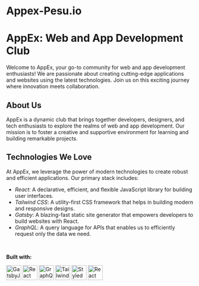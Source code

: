 

# Appex-Pesu.io

# AppEx: Web and App Development Club

Welcome to AppEx, your go-to community for web and app development enthusiasts! We are passionate about creating cutting-edge applications and websites using the latest technologies. Join us on this exciting journey where innovation meets collaboration.

## About Us

AppEx is a dynamic club that brings together developers, designers, and tech enthusiasts to explore the realms of web and app development. Our mission is to foster a creative and supportive environment for learning and building remarkable projects.

## Technologies We Love

At AppEx, we leverage the power of modern technologies to create robust and efficient applications. Our primary stack includes:

- *React*: A declarative, efficient, and flexible JavaScript library for building user interfaces.
- *Tailwind CSS*: A utility-first CSS framework that helps in building modern and responsive designs.
- *Gatsby*: A blazing-fast static site generator that empowers developers to build websites with React.
- *GraphQL*: A query language for APIs that enables us to efficiently request only the data we need.






<br>

**Built with:**  

<p>
  <a href="https://www.gatsbyjs.org/"><img src="https://user-images.githubusercontent.com/16360374/54067385-3051be80-41f4-11e9-9daf-29f910f35427.png" alt="GatsbyJS" height="40"></a>
  <a href="https://reactjs.org/"><img src="https://user-images.githubusercontent.com/16360374/54067296-34c9a780-41f3-11e9-985c-dae0828c2470.png" alt="React" height="40"></a>
  <a href="https://graphql.org/"><img src="https://user-images.githubusercontent.com/16360374/54067380-292ab080-41f4-11e9-9819-6d96fb2124e2.png" alt="GraphQL" height="40"></a>
  <a href="https://tailwindcss.com"><img src="https://user-images.githubusercontent.com/16360374/54067382-2b8d0a80-41f4-11e9-8613-98edcad9e89f.png" alt="TailwindCSS" height="40"></a>
  <a href="https://www.styled-components.com/"><img src="https://user-images.githubusercontent.com/16360374/54067384-2def6480-41f4-11e9-9e55-a32e72ed23de.png" alt="Styled Components" height="40"></a>
  <a href="https://www.react-spring.io/"><img src="https://user-images.githubusercontent.com/16360374/54067378-26c85680-41f4-11e9-8cca-552b091b267b.png" alt="React Spring" height="40"></a>
</p>

